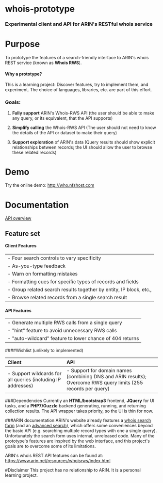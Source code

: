 # whois-prototype

### Experimental client and API for ARIN's RESTful whois service

# Purpose
To prototype the features of a search-friendly interface to ARIN's whois REST service (known as **Whois RWS**). 

#### Why a prototype?
This is a learning project: Discover features, try to implement them, and experiment. The choice of languages, libraries, etc. are part of this effort.  

### **Goals**:
1. **Fully support** ARIN's Whois-RWS API (the user should be able to make any query, or its equivalent, that the API supports)

2. **Simplify calling** the Whois-RWS API (The user should not need to know the details of the API or dataset to make their query)

3. **Support exploration** of ARIN's data (Query results should show explicit relationships between records; the UI should allow the user to browse these related records)

# Demo
Try the online demo: 
http://who.nfshost.com
# Documentation
[API overview](docs/api-overview.md)

## Feature set

#### Client Features

||
|:-----------------------------------------------------------------------------------------------------------------------------------------------------------------------------------------------------------------------------------------------------------------------------------------|
| - Four search controls to vary specificity 
| - As-you-type feedback 
| - Warn on formatting mistakes 
| - Formatting cues for specific types of records and fields 
| - Group related search results together by entity, IP block, etc., 
| - Browse related records from a single search result |

#### API Features

||
|:-----------------------------------------------------------------------------------------------------------------------------------------------------------------------------------------------------------------------------------------------------------------------------------------|
| - Generate multiple RWS calls from a single query 
| - "hint" feature to avoid unnecessary RWS calls 
| - "auto-wildcard" feature to lower chance of 404 returns |

####Wishlist
(unlikely to implemented)

| Client | API  |
|:-----------------------------------------------------------------------------------------------------------------------------------------------------------------------------------------------------------------------------------------------------------------------------------------|:----------------------------------------------------------------------------------------------------------------------------------------------------------|
| - Support wildcards for all queries (including IP addresses) | - Support for domain names (combining DNS and ARIN results); Overcome RWS query limits (255 records per query) |


###Dependencies
Currently an **HTML/bootstrap3** frontend, **JQuery** for UI tasks, and a **PHP7/Guzzle** backend generating, running, and returning collection results. The API wrapper takes priority, so the UI is thin for now.  

###ARIN documentation
ARIN's website already features a [whois search form](https://www.arin.net/) (and an [advanced search](https://whois.arin.net/ui/advanced.jsp)), which offers some conveniences beyond the basic API (e.g. searching multiple record types with one a single query). Unfortunately the search form uses internal, unreleased code. Many of the prototype's features are inspired by the web interface, and this project's goals are to overcome some of its limitations.

ARIN's whois REST API features can be found at: https://www.arin.net/resources/whoisrws/index.html

#Disclaimer
This project has no relationship to ARIN. It is a personal learning project.